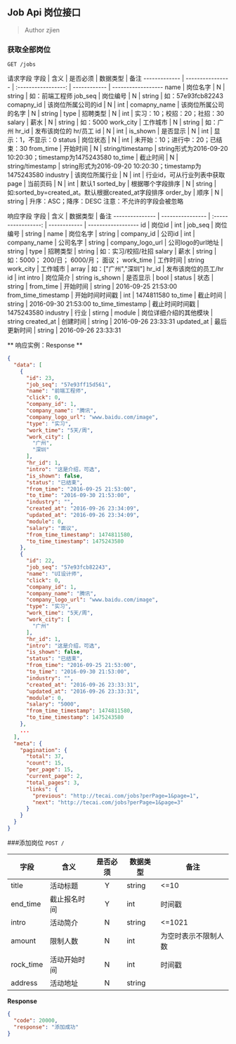 ## Job Api 岗位接口

> Author zjien

### 获取全部岗位
`GET /jobs`

请求字段
字段 | 含义 | 是否必须 | 数据类型 | 备注
------------- | ---------------- | :-----------------: | ------------ | ------------------
name | 岗位名字 | N | string | 如：前端工程师
job_seq | 岗位编号 | N | string | 如：57e93fcb82243
comapny_id | 该岗位所属公司的id | N | int | 
comapny_name | 该岗位所属公司的名字 | N | string | 
type | 招聘类型 | N | int | 实习：10；校招：20；社招：30
salary | 薪水 | N | string | 如：5000
work_city | 工作城市 | N | string | 如：广州 
hr_id | 发布该岗位的 hr/员工 id | N | int |
is_shown | 是否显示 | N | int | 显示：1，不显示：0
status | 岗位状态 | N | int | 未开始：10；进行中：20；已结束：30
from_time | 开始时间 | N | string/timestamp | string形式为2016-09-20 10:20:30；timestamp为1475243580
to_time | 截止时间 | N | string/timestamp | string形式为2016-09-20 10:20:30；timestamp为1475243580
industry | 该岗位所属行业 | N | int | 行业id，可从行业列表中获取 
page | 当前页码 | N | int | 默认1
sorted_by | 根据哪个字段排序 | N | string | 如:sorted_by=created_at。默认根据created_at字段排序
order_by | 顺序 | N | string | 升序：ASC；降序：DESC
注意：不允许的字段会被忽略

响应字段
字段 | 含义 | 数据类型 | 备注
--------------- | ---------------- | :-----------------: | ------------ | ------------------
id | 岗位id | int |
job_seq | 岗位编号 | string |
name | 岗位名字 | string | 
company_id | 公司id | int | 
company_name | 公司名字 | string |
company_logo_url | 公司logo的url地址 | string |
type | 招聘类型 | string | 如：实习/校招/社招
salary | 薪水 | string | 如：5000； 200/日； 6000/月； 面议；
work_time | 工作时间 | string
work_city | 工作城市 | array | 如：["广州","深圳"]
hr_id | 发布该岗位的员工/hr id | int
intro | 岗位简介 | string
is_shown | 是否显示 | bool | 
status | 状态 | string | 
from_time | 开始时间 | string | 2016-09-25 21:53:00
from_time_timestamp | 开始时间时间戳 | int | 1474811580
to_time | 截止时间 | string | 2016-09-30 21:53:00
to_time_timestamp | 截止时间时间戳 | 1475243580
industry | 行业 | stirng |
module | 岗位详细介绍的其他模块 | string 
created_at | 创建时间 | string | 2016-09-26 23:33:31
updated_at | 最后更新时间 | string | 2016-09-26 23:33:31


** 响应实例：Response **
```json
{
  "data": [
    {
      "id": 23,
      "job_seq": "57e93ff15d561",
      "name": "前端工程师",
      "click": 0,
      "company_id": 1,
      "company_name": "腾讯",
      "company_logo_url": "www.baidu.com/image",
      "type": "实习",
      "work_time": "5天/周",
      "work_city": [
        "广州",
        "深圳"
      ],
      "hr_id": 1,
      "intro": "这是介绍，可选",
      "is_shown": false,
      "status": "已结束",
      "from_time": "2016-09-25 21:53:00",
      "to_time": "2016-09-30 21:53:00",
      "industry": "",
      "created_at": "2016-09-26 23:34:09",
      "updated_at": "2016-09-26 23:34:09",
      "module": 0,
      "salary": "面议",
      "from_time_timestamp": 1474811580,
      "to_time_timestamp": 1475243580
    },
    {
      "id": 22,
      "job_seq": "57e93fcb82243",
      "name": "UI设计师",
      "click": 0,
      "company_id": 1,
      "company_name": "腾讯",
      "company_logo_url": "www.baidu.com/image",
      "type": "实习",
      "work_time": "5天/周",
      "work_city": [
        "广州"
      ],
      "hr_id": 1,
      "intro": "这是介绍，可选",
      "is_shown": false,
      "status": "已结束",
      "from_time": "2016-09-25 21:53:00",
      "to_time": "2016-09-30 21:53:00",
      "industry": "",
      "created_at": "2016-09-26 23:33:31",
      "updated_at": "2016-09-26 23:33:31",
      "module": 0,
      "salary": "5000",
      "from_time_timestamp": 1474811580,
      "to_time_timestamp": 1475243580
    },
    ...
  ],
  "meta": {
    "pagination": {
      "total": 37,
      "count": 15,
      "per_page": 15,
      "current_page": 2,
      "total_pages": 3,
      "links": {
        "previous": "http://tecai.com/jobs?perPage=1&page=1",
        "next": "http://tecai.com/jobs?perPage=1&page=3"
      }
    }
  }
}
```





###添加岗位
`POST /`

字段 | 含义 | 是否必须 | 数据类型 | 备注
------------- | ---------------- | :-----------------: | ------------ | ------------------
title | 活动标题 | Y | string | \<=10
end_time | 截止报名时间 | Y | int | 时间戳
intro | 活动简介 | N | string | \<=1021
amount | 限制人数 | N | int | 为空时表示不限制人数
rock_time | 活动开始时间 | N | int | 时间戳
address | 活动地址 | N | string | 

**Response**
```json
{
  "code": 20000,
  "response": "添加成功"
}
```
